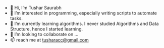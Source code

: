 - 👋 Hi, I’m Tushar Saurabh
- 👀 I’m interested in programming, especially writing scripts to automate tasks. 
- 🌱 I’m currently learning algorithms. I never studied Algorithms and Data Structure, hence I started learning. 
- 💞️ I’m looking to collaborate on ...
- 📫 reach me at tusharacc@gmail.com

<!---
tusharacc/tusharacc is a ✨ special ✨ repository because its `README.md` (this file) appears on your GitHub profile.
You can click the Preview link to take a look at your changes.
--->
